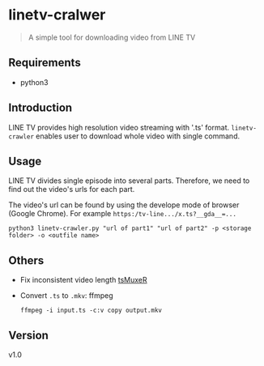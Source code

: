 # linetv-cralwer
> A simple tool for downloading video from LINE TV

## Requirements
- python3

## Introduction
LINE TV provides high resolution video streaming with '.ts' format. ```linetv-crawler``` enables user to download whole video with single command.

## Usage
LINE TV divides single episode into several parts. Therefore, we need to find out the video's urls for each part.

The video's url can be found by using the develope mode of browser (Google Chrome). For example ```https:/tv-line.../x.ts?__gda__=...```

```
python3 linetv-crawler.py "url of part1" "url of part2" -p <storage folder> -o <outfile name>
```

## Others
- Fix inconsistent video length [tsMuxeR](https://www.videohelp.com/software/tsMuxeR)
- Convert ```.ts``` to ```.mkv```: ffmpeg

  ```
  ffmpeg -i input.ts -c:v copy output.mkv
  ```

## Version
v1.0
